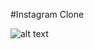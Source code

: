 #Instagram Clone

![alt text](https://raw.githubusercontent.com/ashishkumar160/InstagramClone/master/device-2018-03-25-171458.png)